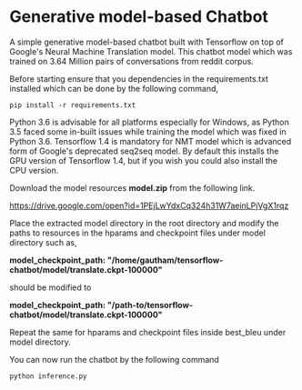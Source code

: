 # Generative model-based Chatbot

A simple generative model-based chatbot built with Tensorflow on top of Google's Neural Machine Translation model. This chatbot model which was trained on 3.64 Million pairs of conversations from reddit corpus.

Before starting ensure that you dependencies in the requirements.txt installed which can be done by the following command,

`pip install -r requirements.txt`

Python 3.6 is advisable for all platforms especially for Windows, as Python 3.5 faced some in-built issues while training the model which was fixed in Python 3.6. Tensorflow 1.4 is mandatory for NMT model which is advanced form of Google's deprecated seq2seq model. By default this installs the GPU version of Tensorflow 1.4, but if you wish you could also install the CPU version.

Download the model resources **model.zip** from the following link.

https://drive.google.com/open?id=1PEjLwYdxCq324h31W7aeinLPjVgX1rqz

Place the extracted model directory in the root directory and modify the paths to resources in the hparams and checkpoint files under model directory such as,

**model_checkpoint_path: "/home/gautham/tensorflow-chatbot/model/translate.ckpt-100000"**

should be modified to

**model_checkpoint_path: "/path-to/tensorflow-chatbot/model/translate.ckpt-100000"**

Repeat the same for hparams and checkpoint files inside best_bleu under model directory.

You can now run the chatbot by the following command

`python inference.py`
